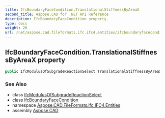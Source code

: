 ```yaml
---
title: IfcBoundaryFaceCondition.TranslationalStiffnessByAreaX
second_title: Aspose.CAD for .NET API Reference
description: IfcBoundaryFaceCondition property. 
type: docs
weight: 20
url: /net/aspose.cad.fileformats.ifc.ifc4.entities/ifcboundaryfacecondition/translationalstiffnessbyareax/
---
```

## IfcBoundaryFaceCondition.TranslationalStiffnessByAreaX property

```csharp
public IfcModulusOfSubgradeReactionSelect TranslationalStiffnessByAreaX { get; set; }
```

### See Also

* class [IfcModulusOfSubgradeReactionSelect](../../../aspose.cad.fileformats.ifc.ifc4.types/ifcmodulusofsubgradereactionselect/)
* class [IfcBoundaryFaceCondition](../)
* namespace [Aspose.CAD.FileFormats.Ifc.IFC4.Entities](../../../aspose.cad.fileformats.ifc.ifc4.entities/)
* assembly [Aspose.CAD](../../../)


